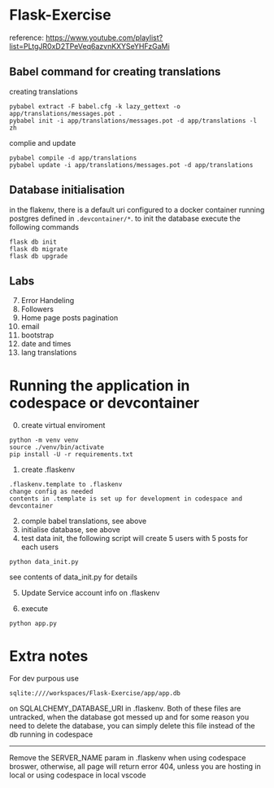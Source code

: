 # Flask-Exercise

reference: https://www.youtube.com/playlist?list=PLtgJR0xD2TPeVeq6azvnKXYSeYHFzGaMi

## Babel command for creating translations

creating translations

```
pybabel extract -F babel.cfg -k lazy_gettext -o app/translations/messages.pot .
pybabel init -i app/translations/messages.pot -d app/translations -l zh
```

complie and update

```
pybabel compile -d app/translations
pybabel update -i app/translations/messages.pot -d app/translations

```

## Database initialisation

in the flakenv, there is a default uri configured to a docker container running postgres defined in `.devcontainer/*`. to init the database execute the following commands

```
flask db init
flask db migrate
flask db upgrade
```

## Labs

7. Error Handeling
8. Followers
9. Home page posts pagination
10. email
11. bootstrap
12. date and times
13. lang translations

# Running the application in codespace or devcontainer

0.  create virtual enviroment

```
python -m venv venv
source ./venv/bin/activate
pip install -U -r requirements.txt
```

1. create .flaskenv

```
.flaskenv.template to .flaskenv
change config as needed
contents in .template is set up for development in codespace and devcontainer
```

2. comple babel translations, see above
3. initialise database, see above
4. test data init, the following script will create 5 users with 5 posts for each users

```
python data_init.py
```

see contents of data_init.py for details

5. Update Service account info on .flaskenv

6. execute

```
python app.py
```

# Extra notes

For dev purpous use

```
sqlite:////workspaces/Flask-Exercise/app/app.db
```

on SQLALCHEMY_DATABASE_URI in .flaskenv. Both of these files are untracked, when the database got messed up and for some reason you need to delete the database, you can simply delete this file instead of the db running in codespace
<hr>
Remove the SERVER_NAME param in .flaskenv when using codespace broswer, otherwise, all page will return error 404, unless you are hosting in local or using codespace in local vscode